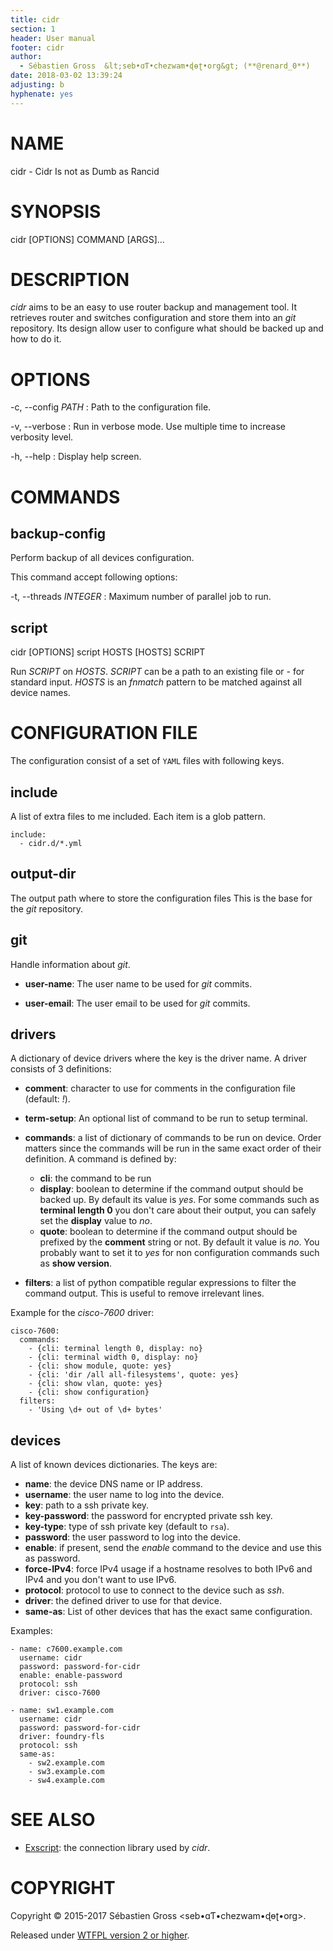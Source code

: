 ```yaml
---
title: cidr
section: 1
header: User manual
footer: cidr
author:
  - Sébastien Gross  &lt;seb•ɑƬ•chezwam•ɖɵʈ•org&gt; (**@renard_0**)
date: 2018-03-02 13:39:24
adjusting: b
hyphenate: yes
---
```


# NAME

cidr - Cidr Is not as Dumb as Rancid

# SYNOPSIS

cidr \[OPTIONS\] COMMAND [ARGS]...

# DESCRIPTION

*cidr* aims to be an easy to use router backup and management tool. It
retrieves router and switches configuration and store them into an *git*
repository. Its design allow user to configure what should be backed up and
how to do it.

# OPTIONS

-c, \--config *PATH*
: Path to the configuration file.

-v, \--verbose
: Run in verbose mode. Use multiple time to increase verbosity level.

-h, \--help
: Display help screen.

# COMMANDS

## **backup-config**

Perform backup of all devices configuration.

This command accept following options:

-t, \--threads *INTEGER*
: Maximum number of parallel job to run.

## **script**

cidr \[OPTIONS\] script HOSTS \[HOSTS\] SCRIPT

Run *SCRIPT* on *HOSTS*. *SCRIPT* can be a path to an existing file or *-*
for standard input. *HOSTS* is an *fnmatch* pattern to be matched against
all device names.


# CONFIGURATION FILE

The configuration consist of a set of `YAML` files with following keys.

## **include**

A list of extra files to me included. Each item is a glob pattern.

    include:
      - cidr.d/*.yml

## **output-dir**

The output path where to store the configuration files This is the base for
the *git* repository.

## **git**

Handle information about *git*.

- **user-name**:  The user name to be used for *git* commits.

- **user-email**:  The user email to be used for *git* commits.


## **drivers**

A dictionary of device drivers where the key is the driver name. A driver
consists of 3 definitions:

- **comment**: character to use for comments in the configuration file
  (default: *!*).

- **term-setup**: An optional list of command to be run to setup terminal.

- **commands**: a list of dictionary of commands to be run on device. Order
  matters since the commands will be run in the same exact order of their
  definition. A command is defined by:

	- **cli**: the command to be run
	- **display**: boolean to determine if the command output should be
      backed up. By default its value is *yes*. For some commands such as
      **terminal length 0** you don't care about their output, you can safely
      set the **display** value to *no*.
	- **quote**: boolean to determine if the command output should be
      prefixed by the **comment** string or not. By default it value is
      *no*. You probably want to set it to *yes* for non configuration
      commands such as **show version**.

- **filters**: a list of python compatible regular expressions to filter the
  command output. This is useful to remove irrelevant lines. 

Example for the *cisco-7600* driver:

    cisco-7600:
      commands:
        - {cli: terminal length 0, display: no}
        - {cli: terminal width 0, display: no}
        - {cli: show module, quote: yes}
        - {cli: 'dir /all all-filesystems', quote: yes}
        - {cli: show vlan, quote: yes}
        - {cli: show configuration}
      filters:
        - 'Using \d+ out of \d+ bytes'

## **devices**

A list of known devices dictionaries. The keys are:

- **name**: the device DNS name or IP address.
- **username**: the user name to log into the device.
- **key**: path to a ssh private key.
- **key-password**: the password for encrypted private ssh key.
- **key-type**: type of ssh private key (default to `rsa`).
- **password**: the user password to log into the device.
- **enable**: if present, send the *enable* command to the device and use
  this as password.
- **force-IPv4**: force IPv4 usage if a hostname resolves to both IPv6 and
  IPv4 and you don't want to use IPv6.
- **protocol**: protocol to use to connect to the device such as *ssh*.
- **driver**: the defined driver to use for that device.
- **same-as**: List of other devices that has the exact same configuration.


Examples:

    - name: c7600.example.com
      username: cidr
      password: password-for-cidr
      enable: enable-password
      protocol: ssh
      driver: cisco-7600

    - name: sw1.example.com
      username: cidr
      password: password-for-cidr
      driver: foundry-fls
      protocol: ssh
      same-as:
        - sw2.example.com
        - sw3.example.com
        - sw4.example.com


# SEE ALSO

- [Exscript](https://github.com/knipknap/exscript/): the connection library
  used by *cidr*.

# COPYRIGHT

Copyright © 2015-2017 Sébastien Gross &lt;seb•ɑƬ•chezwam•ɖɵʈ•org&gt;.

Released under [WTFPL version 2 or higher](http://sam.zoy.org/wtfpl/COPYING).
